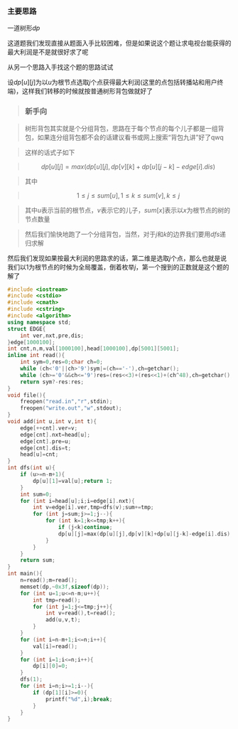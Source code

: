 
### 主要思路

一道树形$dp$

这道题我们发现直接从题面入手比较困难，但是如果说这个题让求电视台能获得的最大利润是不是就很好求了呢

从另一个思路入手找这个题的思路试试

设$dp[u][j]$为以$u$为根节点选取$j$个点获得最大利润(这里的点包括转播站和用户终端)，这样我们转移的时候就按普通树形背包做就好了

>### 新手向

>树形背包其实就是个分组背包，思路在于每个节点的每个儿子都是一组背包，如果连分组背包都不会的话建议看书或网上搜索“背包九讲”好了qwq

>这样的话式子如下

> $$dp[u][j]=max(dp[u][j],dp[v][k]+dp[u][j-k]-edge[i].dis)$$

>其中

> $$1\leq j\leq sum[u],1\leq k\leq sum[v],k\leq j$$

>其中$u$表示当前的根节点，$v$表示它的儿子，$sum[x]$表示以$x$为根节点的树的节点数量

>然后我们愉快地跑了一个分组背包，当然，对于$j$和$k$的边界我们要用$dfs$递归求解

然后我们发现如果按最大利润的思路求的话，第二维是选取$j$个点，那么也就是说我们以$1$为根节点的时候为全局覆盖，倒着枚举$j$，第一个搜到的正数就是这个题的解了


```cpp
#include <iostream>
#include <cstdio>
#include <cmath>
#include <cstring>
#include <algorithm>
using namespace std;
struct EDGE{
    int ver,nxt,pre,dis;
}edge[1000100];
int cnt,n,m,val[1000100],head[1000100],dp[5001][5001];
inline int read(){
    int sym=0,res=0;char ch=0;
    while (ch<'0'||ch>'9')sym|=(ch=='-'),ch=getchar();
    while (ch>='0'&&ch<='9')res=(res<<3)+(res<<1)+(ch^48),ch=getchar();
    return sym?-res:res;
}
void file(){
    freopen("read.in","r",stdin);
    freopen("write.out","w",stdout);
}
void add(int u,int v,int t){
    edge[++cnt].ver=v;
    edge[cnt].nxt=head[u];
    edge[cnt].pre=u;
    edge[cnt].dis=t;
    head[u]=cnt;
}
int dfs(int u){
    if (u>=n-m+1){
        dp[u][1]=val[u];return 1;
    }
    int sum=0;
    for (int i=head[u];i;i=edge[i].nxt){
        int v=edge[i].ver,tmp=dfs(v);sum+=tmp;
        for (int j=sum;j>=1;j--){
            for (int k=1;k<=tmp;k++){
                if (j<k)continue;
                dp[u][j]=max(dp[u][j],dp[v][k]+dp[u][j-k]-edge[i].dis);
            }
        }
    }
    return sum;
}
int main(){
    n=read();m=read();
    memset(dp,~0x3f,sizeof(dp));
    for (int u=1;u<=n-m;u++){
        int tmp=read();
        for (int j=1;j<=tmp;j++){
            int v=read(),t=read();
            add(u,v,t);
        }
    }
    for (int i=n-m+1;i<=n;i++){
        val[i]=read();
    }
    for (int i=1;i<=n;i++){
        dp[i][0]=0;
    }
    dfs(1);
    for (int i=n;i>=1;i--){
        if (dp[1][i]>=0){
            printf("%d",i);break;
        }
    }
}
```
